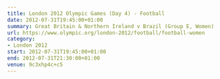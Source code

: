 ```yaml
---
title: London 2012 Olympic Games (Day 4) - Football
date: 2012-07-31T19:45:00+01:00
summary: Great Britain & Northern Ireland v Brazil (Group E, Women)
url: https://www.olympic.org/london-2012/football/football-women
category:
- London 2012
start: 2012-07-31T19:45:00+01:00
end: 2012-07-31T21:30:00+01:00
venue: 9c3xhp4c+c5
---
```

